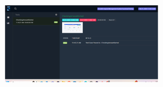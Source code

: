 ![ReportScreenshot](https://github.com/sadhika88/AssignmentCheckAmountSortedorNot/blob/1fce68325628f81ebbe0117247fe3ba2cd1e33c4/Screenshot%202025-02-21%20121541.png)
